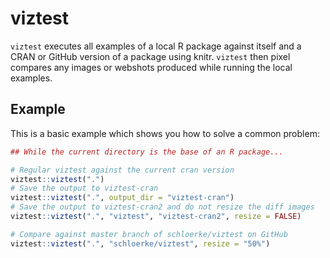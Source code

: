 # viztest

`viztest` executes all examples of a local R package against itself and a CRAN or GitHub version of a package using knitr.  `viztest` then pixel compares any images or webshots produced while running the local examples.

## Example

This is a basic example which shows you how to solve a common problem:

``` r
## While the current directory is the base of an R package...

# Regular viztest against the current cran version
viztest::viztest(".")
# Save the output to viztest-cran
viztest::viztest(".", output_dir = "viztest-cran")
# Save the output to viztest-cran2 and do not resize the diff images
viztest::viztest(".", "viztest", "viztest-cran2", resize = FALSE)

# Compare against master branch of schloerke/viztest on GitHub
viztest::viztest(".", "schloerke/viztest", resize = "50%")
```
